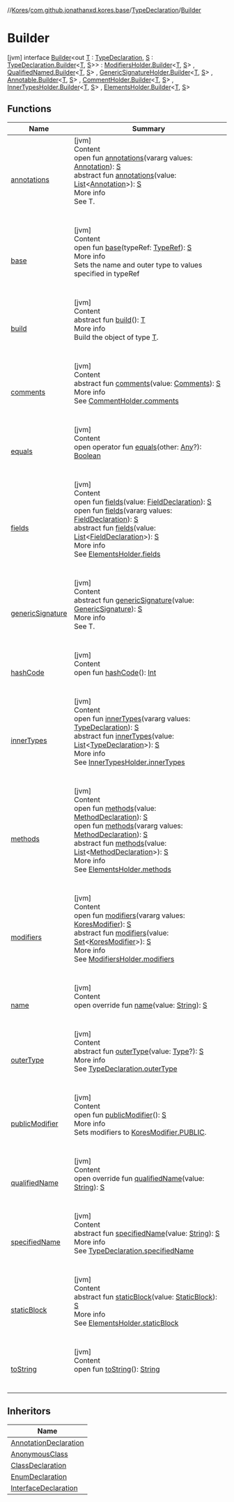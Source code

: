//[Kores](../../../index.md)/[com.github.jonathanxd.kores.base](../../index.md)/[TypeDeclaration](../index.md)/[Builder](index.md)



# Builder  
 [jvm] interface [Builder](index.md)<out [T](index.md) : [TypeDeclaration](../index.md), [S](index.md) : [TypeDeclaration.Builder](index.md)<[T](index.md), [S](index.md)>> : [ModifiersHolder.Builder](../../-modifiers-holder/-builder/index.md)<[T](index.md), [S](index.md)> , [QualifiedNamed.Builder](../../-qualified-named/-builder/index.md)<[T](index.md), [S](index.md)> , [GenericSignatureHolder.Builder](../../-generic-signature-holder/-builder/index.md)<[T](index.md), [S](index.md)> , [Annotable.Builder](../../-annotable/-builder/index.md)<[T](index.md), [S](index.md)> , [CommentHolder.Builder](../../../com.github.jonathanxd.kores.base.comment/-comment-holder/-builder/index.md)<[T](index.md), [S](index.md)> , [InnerTypesHolder.Builder](../../-inner-types-holder/-builder/index.md)<[T](index.md), [S](index.md)> , [ElementsHolder.Builder](../../-elements-holder/-builder/index.md)<[T](index.md), [S](index.md)>    


## Functions  
  
|  Name|  Summary| 
|---|---|
| <a name="com.github.jonathanxd.kores.base/Annotable.Builder/annotations/#kotlin.Array[com.github.jonathanxd.kores.base.Annotation]/PointingToDeclaration/"></a>[annotations](../../-annotable/-builder/annotations.md)| <a name="com.github.jonathanxd.kores.base/Annotable.Builder/annotations/#kotlin.Array[com.github.jonathanxd.kores.base.Annotation]/PointingToDeclaration/"></a>[jvm]  <br>Content  <br>open fun [annotations](../../-annotable/-builder/annotations.md)(vararg values: [Annotation](../../-annotation/index.md)): [S](index.md)  <br>abstract fun [annotations](../../-annotable/-builder/annotations.md)(value: [List](https://kotlinlang.org/api/latest/jvm/stdlib/kotlin.collections/-list/index.html)<[Annotation](../../-annotation/index.md)>): [S](index.md)  <br>More info  <br>See T.  <br><br><br>
| <a name="com.github.jonathanxd.kores.base/TypeDeclaration.Builder/base/#com.github.jonathanxd.kores.type.TypeRef/PointingToDeclaration/"></a>[base](base.md)| <a name="com.github.jonathanxd.kores.base/TypeDeclaration.Builder/base/#com.github.jonathanxd.kores.type.TypeRef/PointingToDeclaration/"></a>[jvm]  <br>Content  <br>open fun [base](base.md)(typeRef: [TypeRef](../../../com.github.jonathanxd.kores.type/-type-ref/index.md)): [S](index.md)  <br>More info  <br>Sets the name and outer type to values specified in typeRef  <br><br><br>
| <a name="com.github.jonathanxd.kores.builder/Builder/build/#/PointingToDeclaration/"></a>[build](../../../com.github.jonathanxd.kores.builder/-builder/build.md)| <a name="com.github.jonathanxd.kores.builder/Builder/build/#/PointingToDeclaration/"></a>[jvm]  <br>Content  <br>abstract fun [build](../../../com.github.jonathanxd.kores.builder/-builder/build.md)(): [T](index.md)  <br>More info  <br>Build the object of type [T](../../../com.github.jonathanxd.kores.builder/-builder/index.md).  <br><br><br>
| <a name="com.github.jonathanxd.kores.base.comment/CommentHolder.Builder/comments/#com.github.jonathanxd.kores.base.comment.Comments/PointingToDeclaration/"></a>[comments](../../../com.github.jonathanxd.kores.base.comment/-comment-holder/-builder/comments.md)| <a name="com.github.jonathanxd.kores.base.comment/CommentHolder.Builder/comments/#com.github.jonathanxd.kores.base.comment.Comments/PointingToDeclaration/"></a>[jvm]  <br>Content  <br>abstract fun [comments](../../../com.github.jonathanxd.kores.base.comment/-comment-holder/-builder/comments.md)(value: [Comments](../../../com.github.jonathanxd.kores.base.comment/-comments/index.md)): [S](index.md)  <br>More info  <br>See [CommentHolder.comments](../../../com.github.jonathanxd.kores.base.comment/-comment-holder/comments.md)  <br><br><br>
| <a name="kotlin/Any/equals/#kotlin.Any?/PointingToDeclaration/"></a>[equals](../../../com.github.jonathanxd.kores.util/-simple-resolver/index.md#%5Bkotlin%2FAny%2Fequals%2F%23kotlin.Any%3F%2FPointingToDeclaration%2F%5D%2FFunctions%2F-1211764316)| <a name="kotlin/Any/equals/#kotlin.Any?/PointingToDeclaration/"></a>[jvm]  <br>Content  <br>open operator fun [equals](../../../com.github.jonathanxd.kores.util/-simple-resolver/index.md#%5Bkotlin%2FAny%2Fequals%2F%23kotlin.Any%3F%2FPointingToDeclaration%2F%5D%2FFunctions%2F-1211764316)(other: [Any](https://kotlinlang.org/api/latest/jvm/stdlib/kotlin/-any/index.html)?): [Boolean](https://kotlinlang.org/api/latest/jvm/stdlib/kotlin/-boolean/index.html)  <br><br><br>
| <a name="com.github.jonathanxd.kores.base/ElementsHolder.Builder/fields/#com.github.jonathanxd.kores.base.FieldDeclaration/PointingToDeclaration/"></a>[fields](../../-elements-holder/-builder/fields.md)| <a name="com.github.jonathanxd.kores.base/ElementsHolder.Builder/fields/#com.github.jonathanxd.kores.base.FieldDeclaration/PointingToDeclaration/"></a>[jvm]  <br>Content  <br>open fun [fields](../../-elements-holder/-builder/fields.md)(value: [FieldDeclaration](../../-field-declaration/index.md)): [S](index.md)  <br>open fun [fields](../../-elements-holder/-builder/fields.md)(vararg values: [FieldDeclaration](../../-field-declaration/index.md)): [S](index.md)  <br>abstract fun [fields](../../-elements-holder/-builder/fields.md)(value: [List](https://kotlinlang.org/api/latest/jvm/stdlib/kotlin.collections/-list/index.html)<[FieldDeclaration](../../-field-declaration/index.md)>): [S](index.md)  <br>More info  <br>See [ElementsHolder.fields](../../-elements-holder/fields.md)  <br><br><br>
| <a name="com.github.jonathanxd.kores.base/GenericSignatureHolder.Builder/genericSignature/#com.github.jonathanxd.kores.generic.GenericSignature/PointingToDeclaration/"></a>[genericSignature](../../-generic-signature-holder/-builder/generic-signature.md)| <a name="com.github.jonathanxd.kores.base/GenericSignatureHolder.Builder/genericSignature/#com.github.jonathanxd.kores.generic.GenericSignature/PointingToDeclaration/"></a>[jvm]  <br>Content  <br>abstract fun [genericSignature](../../-generic-signature-holder/-builder/generic-signature.md)(value: [GenericSignature](../../../com.github.jonathanxd.kores.generic/-generic-signature/index.md)): [S](index.md)  <br>More info  <br>See T.  <br><br><br>
| <a name="kotlin/Any/hashCode/#/PointingToDeclaration/"></a>[hashCode](../../../com.github.jonathanxd.kores.util/-simple-resolver/index.md#%5Bkotlin%2FAny%2FhashCode%2F%23%2FPointingToDeclaration%2F%5D%2FFunctions%2F-1211764316)| <a name="kotlin/Any/hashCode/#/PointingToDeclaration/"></a>[jvm]  <br>Content  <br>open fun [hashCode](../../../com.github.jonathanxd.kores.util/-simple-resolver/index.md#%5Bkotlin%2FAny%2FhashCode%2F%23%2FPointingToDeclaration%2F%5D%2FFunctions%2F-1211764316)(): [Int](https://kotlinlang.org/api/latest/jvm/stdlib/kotlin/-int/index.html)  <br><br><br>
| <a name="com.github.jonathanxd.kores.base/InnerTypesHolder.Builder/innerTypes/#kotlin.Array[com.github.jonathanxd.kores.base.TypeDeclaration]/PointingToDeclaration/"></a>[innerTypes](../../-inner-types-holder/-builder/inner-types.md)| <a name="com.github.jonathanxd.kores.base/InnerTypesHolder.Builder/innerTypes/#kotlin.Array[com.github.jonathanxd.kores.base.TypeDeclaration]/PointingToDeclaration/"></a>[jvm]  <br>Content  <br>open fun [innerTypes](../../-inner-types-holder/-builder/inner-types.md)(vararg values: [TypeDeclaration](../index.md)): [S](index.md)  <br>abstract fun [innerTypes](../../-inner-types-holder/-builder/inner-types.md)(value: [List](https://kotlinlang.org/api/latest/jvm/stdlib/kotlin.collections/-list/index.html)<[TypeDeclaration](../index.md)>): [S](index.md)  <br>More info  <br>See [InnerTypesHolder.innerTypes](../../-inner-types-holder/inner-types.md)  <br><br><br>
| <a name="com.github.jonathanxd.kores.base/ElementsHolder.Builder/methods/#com.github.jonathanxd.kores.base.MethodDeclaration/PointingToDeclaration/"></a>[methods](../../-elements-holder/-builder/methods.md)| <a name="com.github.jonathanxd.kores.base/ElementsHolder.Builder/methods/#com.github.jonathanxd.kores.base.MethodDeclaration/PointingToDeclaration/"></a>[jvm]  <br>Content  <br>open fun [methods](../../-elements-holder/-builder/methods.md)(value: [MethodDeclaration](../../-method-declaration/index.md)): [S](index.md)  <br>open fun [methods](../../-elements-holder/-builder/methods.md)(vararg values: [MethodDeclaration](../../-method-declaration/index.md)): [S](index.md)  <br>abstract fun [methods](../../-elements-holder/-builder/methods.md)(value: [List](https://kotlinlang.org/api/latest/jvm/stdlib/kotlin.collections/-list/index.html)<[MethodDeclaration](../../-method-declaration/index.md)>): [S](index.md)  <br>More info  <br>See [ElementsHolder.methods](../../-elements-holder/methods.md)  <br><br><br>
| <a name="com.github.jonathanxd.kores.base/ModifiersHolder.Builder/modifiers/#kotlin.Array[com.github.jonathanxd.kores.base.KoresModifier]/PointingToDeclaration/"></a>[modifiers](../../-modifiers-holder/-builder/modifiers.md)| <a name="com.github.jonathanxd.kores.base/ModifiersHolder.Builder/modifiers/#kotlin.Array[com.github.jonathanxd.kores.base.KoresModifier]/PointingToDeclaration/"></a>[jvm]  <br>Content  <br>open fun [modifiers](../../-modifiers-holder/-builder/modifiers.md)(vararg values: [KoresModifier](../../-kores-modifier/index.md)): [S](index.md)  <br>abstract fun [modifiers](../../-modifiers-holder/-builder/modifiers.md)(value: [Set](https://kotlinlang.org/api/latest/jvm/stdlib/kotlin.collections/-set/index.html)<[KoresModifier](../../-kores-modifier/index.md)>): [S](index.md)  <br>More info  <br>See [ModifiersHolder.modifiers](../../-modifiers-holder/modifiers.md)  <br><br><br>
| <a name="com.github.jonathanxd.kores.base/QualifiedNamed.Builder/name/#kotlin.String/PointingToDeclaration/"></a>[name](../../-qualified-named/-builder/name.md)| <a name="com.github.jonathanxd.kores.base/QualifiedNamed.Builder/name/#kotlin.String/PointingToDeclaration/"></a>[jvm]  <br>Content  <br>open override fun [name](../../-qualified-named/-builder/name.md)(value: [String](https://kotlinlang.org/api/latest/jvm/stdlib/kotlin/-string/index.html)): [S](index.md)  <br><br><br>
| <a name="com.github.jonathanxd.kores.base/TypeDeclaration.Builder/outerType/#java.lang.reflect.Type?/PointingToDeclaration/"></a>[outerType](outer-type.md)| <a name="com.github.jonathanxd.kores.base/TypeDeclaration.Builder/outerType/#java.lang.reflect.Type?/PointingToDeclaration/"></a>[jvm]  <br>Content  <br>abstract fun [outerType](outer-type.md)(value: [Type](https://docs.oracle.com/javase/8/docs/api/java/lang/reflect/Type.html)?): [S](index.md)  <br>More info  <br>See [TypeDeclaration.outerType](../outer-type.md)  <br><br><br>
| <a name="com.github.jonathanxd.kores.base/ModifiersHolder.Builder/publicModifier/#/PointingToDeclaration/"></a>[publicModifier](../../-modifiers-holder/-builder/public-modifier.md)| <a name="com.github.jonathanxd.kores.base/ModifiersHolder.Builder/publicModifier/#/PointingToDeclaration/"></a>[jvm]  <br>Content  <br>open fun [publicModifier](../../-modifiers-holder/-builder/public-modifier.md)(): [S](index.md)  <br>More info  <br>Sets modifiers to [KoresModifier.PUBLIC](../../-kores-modifier/-p-u-b-l-i-c/index.md).  <br><br><br>
| <a name="com.github.jonathanxd.kores.base/TypeDeclaration.Builder/qualifiedName/#kotlin.String/PointingToDeclaration/"></a>[qualifiedName](qualified-name.md)| <a name="com.github.jonathanxd.kores.base/TypeDeclaration.Builder/qualifiedName/#kotlin.String/PointingToDeclaration/"></a>[jvm]  <br>Content  <br>open override fun [qualifiedName](qualified-name.md)(value: [String](https://kotlinlang.org/api/latest/jvm/stdlib/kotlin/-string/index.html)): [S](index.md)  <br><br><br>
| <a name="com.github.jonathanxd.kores.base/TypeDeclaration.Builder/specifiedName/#kotlin.String/PointingToDeclaration/"></a>[specifiedName](specified-name.md)| <a name="com.github.jonathanxd.kores.base/TypeDeclaration.Builder/specifiedName/#kotlin.String/PointingToDeclaration/"></a>[jvm]  <br>Content  <br>abstract fun [specifiedName](specified-name.md)(value: [String](https://kotlinlang.org/api/latest/jvm/stdlib/kotlin/-string/index.html)): [S](index.md)  <br>More info  <br>See [TypeDeclaration.specifiedName](../specified-name.md)  <br><br><br>
| <a name="com.github.jonathanxd.kores.base/ElementsHolder.Builder/staticBlock/#com.github.jonathanxd.kores.base.StaticBlock/PointingToDeclaration/"></a>[staticBlock](../../-elements-holder/-builder/static-block.md)| <a name="com.github.jonathanxd.kores.base/ElementsHolder.Builder/staticBlock/#com.github.jonathanxd.kores.base.StaticBlock/PointingToDeclaration/"></a>[jvm]  <br>Content  <br>abstract fun [staticBlock](../../-elements-holder/-builder/static-block.md)(value: [StaticBlock](../../-static-block/index.md)): [S](index.md)  <br>More info  <br>See [ElementsHolder.staticBlock](../../-elements-holder/static-block.md)  <br><br><br>
| <a name="kotlin/Any/toString/#/PointingToDeclaration/"></a>[toString](../../../com.github.jonathanxd.kores.util/-simple-resolver/index.md#%5Bkotlin%2FAny%2FtoString%2F%23%2FPointingToDeclaration%2F%5D%2FFunctions%2F-1211764316)| <a name="kotlin/Any/toString/#/PointingToDeclaration/"></a>[jvm]  <br>Content  <br>open fun [toString](../../../com.github.jonathanxd.kores.util/-simple-resolver/index.md#%5Bkotlin%2FAny%2FtoString%2F%23%2FPointingToDeclaration%2F%5D%2FFunctions%2F-1211764316)(): [String](https://kotlinlang.org/api/latest/jvm/stdlib/kotlin/-string/index.html)  <br><br><br>


## Inheritors  
  
|  Name| 
|---|
| <a name="com.github.jonathanxd.kores.base/AnnotationDeclaration.Builder///PointingToDeclaration/"></a>[AnnotationDeclaration](../../-annotation-declaration/-builder/index.md)
| <a name="com.github.jonathanxd.kores.base/AnonymousClass.Builder///PointingToDeclaration/"></a>[AnonymousClass](../../-anonymous-class/-builder/index.md)
| <a name="com.github.jonathanxd.kores.base/ClassDeclaration.Builder///PointingToDeclaration/"></a>[ClassDeclaration](../../-class-declaration/-builder/index.md)
| <a name="com.github.jonathanxd.kores.base/EnumDeclaration.Builder///PointingToDeclaration/"></a>[EnumDeclaration](../../-enum-declaration/-builder/index.md)
| <a name="com.github.jonathanxd.kores.base/InterfaceDeclaration.Builder///PointingToDeclaration/"></a>[InterfaceDeclaration](../../-interface-declaration/-builder/index.md)


